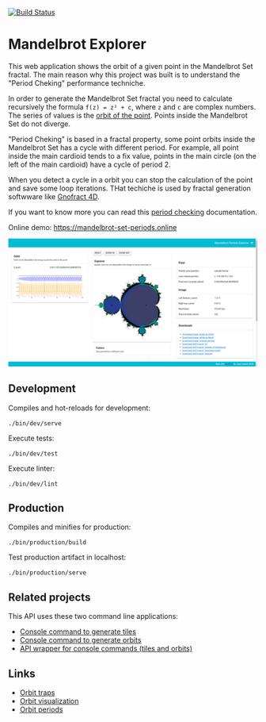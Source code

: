 [![Build Status](https://travis-ci.com/josecelano/mandelbrot-explorer.svg?branch=master)](https://travis-ci.com/github/josecelano/mandelbrot-explorer)

# Mandelbrot Explorer

This web application shows the orbit of a given point in the Mandelbrot Set fractal.
The main reason why this project was built is to understand the "Period Cheking" performance techniche.

In order to generate the Mandelbrot Set fractal you need to calculate recursively the formula `f(z) = z² + c`, where `z` and `c` are complex numbers.
The series of values is the [orbit of the point](https://en.wikipedia.org/wiki/Orbit_trap). Points inside the Mandelbrot Set do not diverge.

"Period Cheking" is based in a fractal property, some point orbits inside the Mandelbrot Set has a cycle with different period. For example, all point inside the main cardioid tends to a fix value, points in the main circle (on the left of the main cardioid) have a cycle of period 2.

When you detect a cycle in a orbit you can stop the calculation of the point and save some loop iterations. THat techiche is used by fractal generation softwware like [Gnofract 4D](https://github.com/fract4d/gnofract4d).

If you want to know more you can read this [period checking](https://github.com/josecelano/c-mandelbrot-arbitrary-precision/blob/master/doc/periodicity-checking.md) documentation.

Online demo: https://mandelbrot-set-periods.online

![Mandelbrot Explorer](doc/img/mandelbrot-explorer-screenshot.png)

## Development

Compiles and hot-reloads for development:
```
./bin/dev/serve
```

Execute tests:
```
./bin/dev/test
```

Execute linter:
```
./bin/dev/lint
```

## Production

Compiles and minifies for production:
```
./bin/production/build
```

Test production artifact in localhost:
```
./bin/production/serve
```

## Related projects

This API uses these two command line applications:
* [Console command to generate tiles](https://github.com/josecelano/c-mandelbrot-arbitrary-precision)
* [Console command to generate orbits](https://github.com/josecelano/mandelbrot-orbit)
* [API wrapper for console commands (tiles and orbits)](https://github.com/josecelano/mandelbrot-api)

## Links

* [Orbit traps](https://www.fractaldomains.com/tutorial/use-orbit-traps/2/)
* [Orbit visualization](http://www.stefanbion.de/fraktal-generator/z-orbits.htm)
* [Orbit periods](https://plus.maths.org/content/unveiling-mandelbrot-set) 
